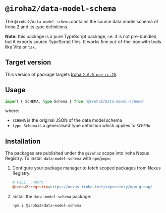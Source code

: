 # `@iroha2/data-model-schema`

The `@iroha2/data-model-schema` contains the source data model schema of Iroha 2 and its type definitions.

**Note:** this package is a pure TypeScript package, i.e. it is not pre-bundled, but it exports source TypeScript files. It works fine out-of-the-box with tools like Vite or `tsx`.

## Target version

This version of package targets [Iroha `2.0.0-pre-rc.20`](https://github.com/hyperledger/iroha/tree/51d687607fad067fc855e266edc684d4fb33e7de).

## Usage

```ts
import { SCHEMA, type Schema } from '@iroha2/data-model-schema'
```

where:

- `SCHEMA` is the original JSON of the data model schema
- `type Schema` is a generalised type definition which applies to `SCHEMA`

## Installation

The packages are published under the `@iroha2` scope into Iroha Nexus Registry.
To install `data-model-schema` with `npm`/`pnpm`:

1. Configure your package manager to fetch scoped packages from Nexus Registry.

   ```ini
   # FILE: .npmrc
   @iroha2:registry=https://nexus.iroha.tech/repository/npm-group/
   ```

2. Install the `data-model-schema` package:

   ```shell
   npm i @iroha2/data-model-schema
   ```
